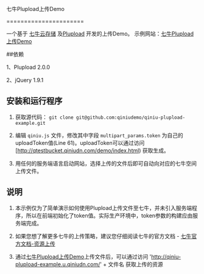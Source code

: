七牛Plupload上传Demo

======================


一个基于 [七牛云存储](http://www.qiniu.com/) 及[Plupload](http://www.plupload.com/) 开发的上传Demo。
示例网站：[七牛Plupload上传Demo](http://plupload-demo.u.qiniudn.com/)

##依赖

1、Plupload 2.0.0 

2、jQuery 1.9.1

## 安装和运行程序

1. 获取源代码：
    `git clone git@github.com:qiniudemo/qiniu-plupload-example.git`

2. 编辑 `qiniu.js` 文件，修改其中字段 `multipart_params.token` 为自己的uploadToken值(Line 61)。uploadToken可以通过访问[http://qtestbucket.qiniudn.com/demo/index.html) 获取生成。

3. 用任何的服务端语言启动网站，选择上传的文件后即可自动向对应的七牛空间上传文件。

## 说明

1. 本示例仅为了简单演示如何使用Plupload上传文件至七牛，并未引入服务端程序，所以在前端初始化了token值。实际生产环境中，token参数的构建应由服务端完成。

2. 如果您想了解更多七牛的上传策略，建议您仔细阅读七牛的官方文档 - [七牛官方文档-资源上传](http://docs.qiniu.com/api/v6/put.html#uploadToken)

3. 通过[七牛Plupload上传Demo](http://plupload-demo.u.qiniudn.com/)上传文件后，可以通过访问  'http://qiniu-plupload-example.u.qiniudn.com/' + 文件名 获取上传的资源
